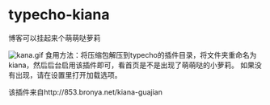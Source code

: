 # typecho-kiana
博客可以挂起来个萌萌哒萝莉

<img src="http://7xjpi6.com1.z0.glb.clouddn.com/2016/02/2569348883.gif" alt="kana.gif" >
食用方法：将压缩包解压到typecho的插件目录，将文件夹重命名为kiana，然后后台启用该插件即可，看首页是不是出现了萌萌哒的小萝莉。
如果没有出现，请在设置里打开加载选项。

该插件来自http://853.bronya.net/kiana-guajian


